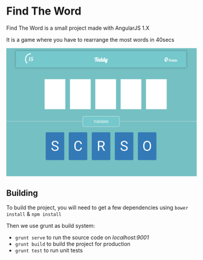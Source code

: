 # Find The Word

Find The Word is a small project made with AngularJS 1.X

It is a game where you have to rearrange the most words in 40secs

![FindTheWord Screenshot](screenshot.png)

## Building

To build the project, you will need to get a few dependencies using `bower install` & `npm install`

Then we use grunt as build system:

* `grunt serve` to run the source code on *localhost:9001*
* `grunt build` to build the project for production
* `grunt test` to run unit tests

